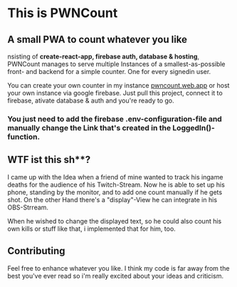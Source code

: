 # This is PWNCount
## A small PWA to count whatever you like

nsisting of **create-react-app, firebase auth, database & hosting**, PWNCount manages to serve multiple Instances of a smallest-as-possible front- and backend for a simple counter. One for every signedin user.

You can create your own counter in my instance [pwncount.web.app](pwncount.web.app) or host your own instance via google firebase. Just pull this project, connect it to firebase, ativate database & auth and you're ready to go. 

### You just need to add the firebase .env-configuration-file and manually change the Link that's created in the LoggedIn()-function.

## WTF ist this sh**?

I came up with the Idea when a friend of mine wanted to track his ingame deaths for the audience of his Twitch-Stream. Now he is able to set up his phone, standing by the monitor, and to add one count manually if he gets shot. On the other Hand there's a "display"-View he can integrate in his OBS-Strream. 

When he wished to change the displayed text, so he could also count his own kills or stuff like that, i implemented that for him, too.

## Contributing

Feel free to enhance whatever you like. I think my code is far away from the best you've ever read so i'm really excited about your ideas and criticism.